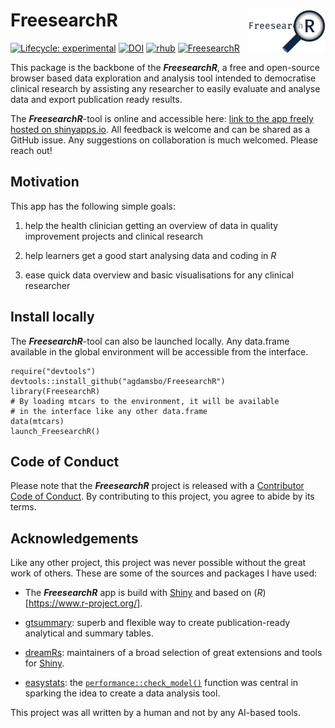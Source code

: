 # FreesearchR <a href="https://agdamsbo.github.io/FreesearchR/"><img src="man/figures/logo.png" align="right" height="70" alt="FreesearchR website" /></a>

<!-- badges: start -->
[![Lifecycle: experimental](https://img.shields.io/badge/lifecycle-experimental-orange.svg)](https://lifecycle.r-lib.org/articles/stages.html#experimental)
[![DOI](https://zenodo.org/badge/DOI/10.5281/zenodo.14527429.svg)](https://doi.org/10.5281/zenodo.14527429) 
[![rhub](https://github.com/agdamsbo/FreesearchR/actions/workflows/rhub.yaml/badge.svg)](https://github.com/agdamsbo/FreesearchR/actions/workflows/rhub.yaml)
[![FreesearchR](https://img.shields.io/badge/Shiny-shinyapps.io-blue?style=flat&labelColor=white&logo=RStudio&logoColor=blue)](https://agdamsbo.shinyapps.io/freesearcheR/)
<!-- badges: end -->

This package is the backbone of the ***FreesearchR***, a free and open-source browser based data exploration and analysis tool intended to democratise clinical research by assisting any researcher to easily evaluate and analyse data and export publication ready results.

The ***FreesearchR***-tool is online and accessible here: [link to the app freely hosted on shinyapps.io](https://agdamsbo.shinyapps.io/FreesearcheR/). All feedback is welcome and can be shared as a GitHub issue. Any suggestions on collaboration is much welcomed. Please reach out!

## Motivation

This app has the following simple goals:

1.   help the health clinician getting an overview of data in quality improvement projects and clinical research

1.   help learners get a good start analysing data and coding in *R*

1.   ease quick data overview and basic visualisations for any clinical researcher

## Install locally

The ***FreesearchR***-tool can also be launched locally. Any data.frame available in the global environment will be accessible from the interface.

```
require("devtools")
devtools::install_github("agdamsbo/FreesearchR")
library(FreesearchR)
# By loading mtcars to the environment, it will be available 
# in the interface like any other data.frame
data(mtcars) 
launch_FreesearchR()
```

## Code of Conduct

Please note that the ***FreesearchR*** project is released with a [Contributor Code of Conduct](https://contributor-covenant.org/version/2/1/CODE_OF_CONDUCT.html). By contributing to this project, you agree to abide by its terms.

## Acknowledgements

Like any other project, this project was never possible without the great work of others. These are some of the sources and packages I have used:

-   The ***FreesearchR*** app is build with [Shiny](https://shiny.posit.co/) and based on (*R*)[https://www.r-project.org/].

-   [gtsummary](https://www.danieldsjoberg.com/gtsummary/): superb and flexible way to create publication-ready analytical and summary tables.

-   [dreamRs](https://github.com/dreamRs): maintainers of a broad selection of great extensions and tools for [Shiny](https://shiny.posit.co/).

-   [easystats](https://easystats.github.io/easystats/): the [`performance::check_model()`](https://easystats.github.io/performance/articles/check_model.html) function was central in sparking the idea to create a data analysis tool.

This project was all written by a human and not by any AI-based tools.

